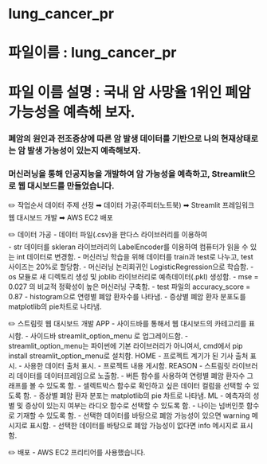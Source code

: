 # lung_cancer_pr

# 파일이름 : lung_cancer_pr
# 파일 이름 설명 : 국내 암 사망율 1위인 폐암 가능성을 예측해 보자.

### 폐암의 원인과 전조증상에 따른 암 발생 데이터를 기반으로 나의 현재상태로는 암 발생 가능성이 있는지 예측해보자.

### 머신러닝을 통해 인공지능을 개발하여 암 가능성을 예측하고, Streamlit으로 웹 대시보드를 만들었습니다.


✏️ 작업순서
    데이터 주제 선정 ➡︎ 데이터 가공(주피터노트북) ➡︎ Streamlit 프레임워크 웹 대시보드 개발 ➡︎ AWS EC2 배포


✏️ 데이터 가공
    - 데이터 파일(.csv)을 판다스 라이브러리를 이용하여  
    - str 데이터를 skleran 라이브러리의 LabelEncoder를 이용하여 컴퓨터가 읽을 수 있는 int 데이터로 변경함.
    - 머신러닝 학습을 위해 데이터를 train과 test로 나누고, test 사이즈는 20%로 할당함.
    - 머신러닝 논리회귀인 LogisticRegression으로 학습함.
    - os 모듈로 새 디렉토리 생성 및 joblib 라이브러리로 예측데이터(.pkl) 생성함.
    - mse = 0.027 의 비교적 정확성이 높은 머신러닝 구축함.
    - test 파일의 accuracy_score = 0.87 
    - histogram으로 연령별 폐암 환자수를 나타냄. 
    - 증상별 폐암 환자 분포도를 matplotlib의 pie차트로 나타냄.     


✏️ 스트림릿 웹 대시보드 개발
    APP
    - 사이드바를 통해서 웹 대시보드의 카테고리를 표시함.
    - 사이드바 streamlit_option_menu 로 업그레이드함.
    - streamlit_option_menu는 파이썬에 기본 라이브러리가 아니여서, cmd에서 pip install streamlit_option_menu로 설치함.
    HOME 
    - 프로젝트 계기가 된 기사 출처 표시.
    - 사용한 데이터 출처 표시.
    - 프로젝트 내용 게시함.
    REASON
    - 스트림릿 라이브러리 데이터를 데이터프레임으로 노출함.
    - 버튼 함수를 사용하여 연령별 폐암 환자수 그래프를 볼 수 있도록 함.
    - 셀렉트박스 함수로 확인하고 싶은 데이터 컬럼을 선택할 수 있도록 함.
    - 증상별 폐암 환자 분포는 matplotlib의 pie 차트로 나타냄.
    ML
    - 예측자의 성별 및 증상이 있는지 여부는 라디오 함수로 선택할 수 있도록 함.
    - 나이는 넘버인풋 함수로 기재할 수 있도록 함.
    - 선택한 데이터를 바탕으로 폐암 가능성이 있으면 warning 메시지로 표시함.
    - 선택한 데이터를 바탕으로 폐암 가능성이 없다면 info 메시지로 표시함.


✏️ 배포
    - AWS EC2 프리티어를 사용했습니다.


